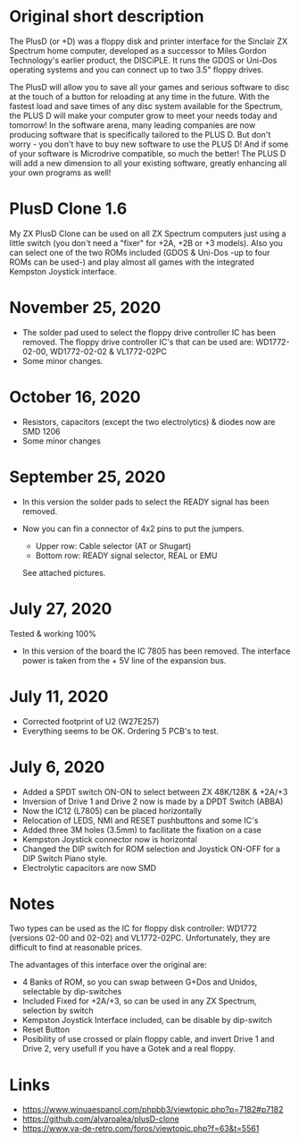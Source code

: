 # Original short description

The PlusD (or +D) was a floppy disk and printer interface for the Sinclair ZX Spectrum home computer, developed as a successor to Miles Gordon Technology's earlier product, the DISCiPLE. It runs the GDOS or Uni-Dos operating systems and you can connect up to two 3.5" floppy drives.

The PlusD will allow you to save all your games and serious software to disc at the touch of a button for reloading at any time in the future. With the fastest load and
save times of any disc system available for the Spectrum, the PLUS D will make your computer grow to meet your needs today and tomorrow! In the software arena, many
leading companies are now producing software that is specifically tailored to the PLUS D. But don't worry - you don't have to buy new software to use the PLUS D!
And if some of your software is Microdrive compatible, so much the better! The PLUS D will add a new dimension to all your existing software, greatly enhancing all
your own programs as well!

# PlusD Clone 1.6

My ZX PlusD Clone can be used on all ZX Spectrum computers just using a little switch (you don't need a "fixer" for +2A, +2B or +3 models). Also you can select one of the two ROMs included (GDOS & Uni-Dos -up to four ROMs can be used-) and play almost all games with the integrated Kempston Joystick interface.

# November 25, 2020

* The solder pad used to select the floppy drive controller IC has been removed.
The floppy drive controller IC's that can be used are: WD1772-02-00, WD1772-02-02 & VL1772-02PC
* Some minor changes.

# October 16, 2020

* Resistors, capacitors (except the two electrolytics) & diodes now are SMD 1206
* Some minor changes

# September 25, 2020

* In this version the solder pads to select the READY signal has been removed.
* Now you can fin a connector of 4x2 pins to put the jumpers.
     
     * Upper row: Cable selector (AT or Shugart)
     * Bottom row: READY signal selector, REAL or EMU
      
     See attached pictures.

# July 27, 2020

Tested & working 100%
* In this version of the board the IC 7805 has been removed. The interface power is taken from the + 5V line of the expansion bus.

# July 11, 2020

* Corrected footprint of U2 (W27E257)
* Everything seems to be OK. Ordering 5 PCB's to test.

# July 6, 2020

* Added a SPDT switch ON-ON to select between ZX 48K/128K & +2A/+3
* Inversion of Drive 1 and Drive 2 now is made by a DPDT Switch (ABBA)
* Now the IC12 (L7805) can be placed horizontally
* Relocation of LEDS, NMI and RESET pushbuttons and some IC's
* Added three 3M holes (3.5mm) to facilitate the fixation on a case
* Kempston Joystick connector now is horizontal
* Changed the DIP switch for ROM selection and Joystick ON-OFF for a DIP Switch Piano style.
* Electrolytic capacitors are now SMD

# Notes

Two types can be used as the IC for floppy disk controller: WD1772 (versions 02-00 and 02-02) and VL1772-02PC.
Unfortunately, they are difficult to find at reasonable prices.

The advantages of this interface over the original are:

* 4 Banks of ROM, so you can swap between G+Dos and Unidos, selectable by dip-switches
* Included Fixed for +2A/+3, so can be used in any ZX Spectrum, selection by switch
* Kempston Joystick Interface included, can be disable by dip-switch
* Reset Button
* Posibility of use crossed or plain floppy cable, and invert Drive 1 and Drive 2, very usefull if you have a Gotek and a real floppy.

# Links

* https://www.winuaespanol.com/phpbb3/viewtopic.php?p=7182#p7182
* https://github.com/alvaroalea/plusD-clone
* https://www.va-de-retro.com/foros/viewtopic.php?f=63&t=5561


